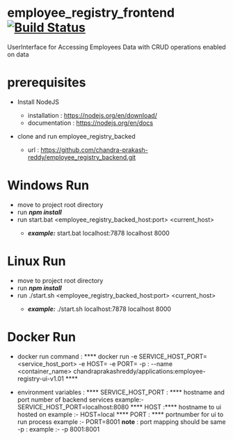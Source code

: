 # employee_registry_frontend [![Build Status](https://dev.azure.com/chandra-prakash-reddy/EmployeeRegistry/_apis/build/status/chandra-prakash-reddy.employee_registry_frontend?branchName=master)](https://dev.azure.com/chandra-prakash-reddy/EmployeeRegistry/_build/latest?definitionId=2&branchName=master)
UserInterface for Accessing  Employees Data with CRUD operations enabled on data

# prerequisites # 
   * Install NodeJS
      * installation  : https://nodejs.org/en/download/
      * documentation : https://nodejs.org/en/docs
       
   * clone and run employee_registry_backed
       * url          : https://github.com/chandra-prakash-reddy/employee_registry_backend.git
 



# Windows Run #
   * move to project root directory
   * run ***npm install***
   * run start.bat <employee_registry_backed_host:port> <current_host> <port>
      * ***example:*** start.bat localhost:7878 localhost 8000


# Linux Run #
   * move to project root directory
   * run ***npm install***
   * run ./start.sh <employee_registry_backed_host:port> <current_host> <port>
      * ***example:*** ./start.sh localhost:7878 localhost 8000
  
  
 # Docker Run #
   * docker run command :
      **** docker run -e SERVICE_HOST_PORT=<service_host_port> -e HOST=<host> -e PORT=<port> -p <port>:<port> --name <container_name> chandraprakashreddy/applications:employee-registry-ui-v1.01 ****
      
   * environment variables :
      **** SERVICE_HOST_PORT : **** hostname and port number of backend services
               example:- SERVICE_HOST_PORT=localhost:8080
      **** HOST :**** hostname to ui hosted on 
               example :- HOST=local
      **** PORT : **** portnumber for ui to run process
               example :- PORT=8001 
      ****note**** : port mapping should be same -p <port>:<port>  example :- -p 8001:8001 
